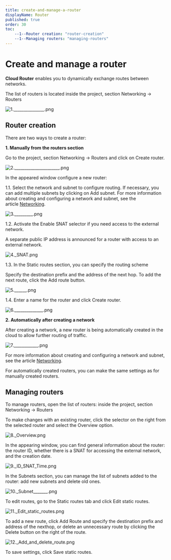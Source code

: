 ```yaml
---
title: create-and-manage-a-router
displayName: Router
published: true
order: 30
toc:
    --1--Router creation: "router-creation"
    --1--Managing routers: "managing-routers"
---
```

# Create and manage a router

**Cloud Router** enables you to dynamically exchange routes between networks. 

The list of routers is located inside the project, section Networking → Routers 

<img src="https://assets.gcore.pro/docs/cloud/networking/create-and-manage-a-router/1._______________.png" alt="1._______________.png">

## Router creation

There are two ways to create a router: 

**1\. Manually from the routers section** 

Go to the project, section Networking → Routers and click on Create router. 

<img src="https://assets.gcore.pro/docs/cloud/networking/create-and-manage-a-router/2.______________________.png" alt="2.______________________.png">

In the appeared window configure a new router: 

1.1. Select the network and subnet to configure routing. If necessary, you can add multiple subnets by clicking on Add subnet. For more information about creating and configuring a network and subnet, see the article <a href="https://gcore.com/docs/cloud/networking/create-and-manage-a-network" target="_blank">Networking</a>. 

<img src="https://assets.gcore.pro/docs/cloud/networking/create-and-manage-a-router/3._________.png" alt="3._________.png">

1.2. Activate the Enable SNAT selector if you need access to the external network. 

A separate public IP address is announced for a router with access to an external network. 

<img src="https://assets.gcore.pro/docs/cloud/networking/create-and-manage-a-router/4._SNAT.png" alt="4._SNAT.png">

1.3. In the Static routes section, you can specify the routing scheme 

Specify the destination prefix and the address of the next hop. To add the next route, click the Add route button. 

<img src="https://assets.gcore.pro/docs/cloud/networking/create-and-manage-a-router/5.______.png" alt="5.______.png">

1.4. Enter a name for the router and click Create router. 

<img src="https://assets.gcore.pro/docs/cloud/networking/create-and-manage-a-router/6.______________.png" alt="6.______________.png">

**2\. Automatically after creating a network** 

After creating a network, a new router is being automatically created in the cloud to allow further routing of traffic.  

<img src="https://assets.gcore.pro/docs/cloud/networking/create-and-manage-a-router/7.____________.png" alt="7.____________.png">

For more information about creating and configuring a network and subnet, see the article <a href="https://gcore.com/docs/cloud/networking/create-and-manage-a-network" target="_blank">Networking</a>.

For automatically created routers, you can make the same settings as for manually created routers. 

## Managing routers

To manage routers, open the list of routers: inside the project, section Networking → Routers 

To make changes with an existing router, click the selector on the right from the selected router and select the Overview option. 

<img src="https://assets.gcore.pro/docs/cloud/networking/create-and-manage-a-router/8._Overview.png" alt="8._Overview.png">

In the appearing window, you can find general information about the router: the router ID, whether there is a SNAT for accessing the external network, and the creation date. 

<img src="https://assets.gcore.pro/docs/cloud/networking/create-and-manage-a-router/9._ID_SNAT_Time.png" alt="9._ID_SNAT_Time.png">

In the Subnets section, you can manage the list of subnets added to the router: add new subnets and delete old ones. 

<img src="https://assets.gcore.pro/docs/cloud/networking/create-and-manage-a-router/10._Subnet_______.png" alt="10._Subnet_______.png">

To edit routes, go to the Static routes tab and click Edit static routes. 

<img src="https://assets.gcore.pro/docs/cloud/networking/create-and-manage-a-router/11._Edit_static_routes.png" alt="11._Edit_static_routes.png">

To add a new route, click Add Route and specify the destination prefix and address of the nexthop, or delete an unnecessary route by clicking the Delete button on the right of the route. 

<img src="https://assets.gcore.pro/docs/cloud/networking/create-and-manage-a-router/12._Add_and_delete_route.png" alt="12._Add_and_delete_route.png">

To save settings, click Save static routes.